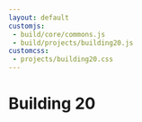 ```yaml
---
layout: default
customjs:
 - build/core/commons.js
 - build/projects/building20.js
customcss:
 - projects/building20.css
---
```


# Building 20

<div id="build20-canvas"></div>
